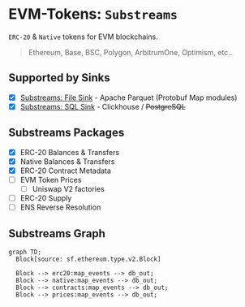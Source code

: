 # EVM-Tokens: `Substreams`

`ERC-20` & `Native` tokens for EVM blockchains.

> Ethereum, Base, BSC, Polygon, ArbitrumOne, Optimism, etc..

## Supported by Sinks

- [x] [Substreams: File Sink](https://github.com/streamingfast/substreams-sink-files) - Apache Parquet (Protobuf Map modules)
- [x] [Substreams: SQL Sink](https://github.com/streamingfast/substreams-sink-sql) - Clickhouse / ~~PostgreSQL~~

## Substreams Packages

- [x] ERC-20 Balances & Transfers
- [x] Native Balances & Transfers
- [x] ERC-20 Contract Metadata
- [ ] EVM Token Prices
  - [ ] Uniswap V2 factories
- [ ] ERC-20 Supply
- [ ] ENS Reverse Resolution

## Substreams Graph

```mermaid
graph TD;
  Block[source: sf.ethereum.type.v2.Block]

  Block --> erc20:map_events --> db_out;
  Block --> native:map_events --> db_out;
  Block --> contracts:map_events --> db_out;
  Block --> prices:map_events --> db_out;
```
